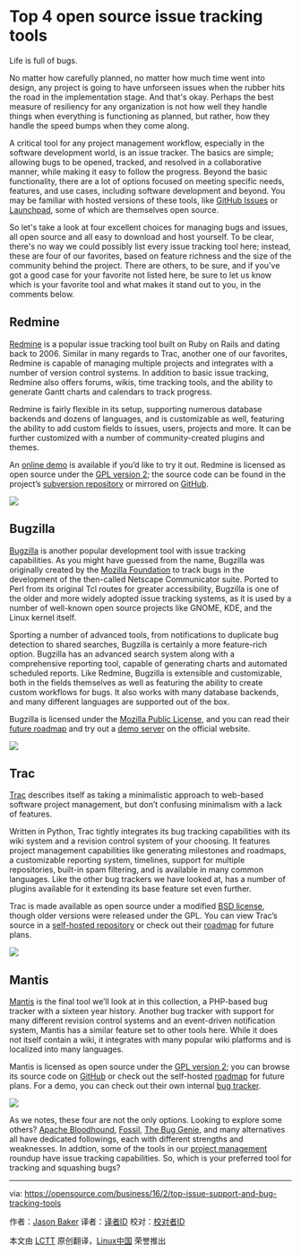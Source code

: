 Top 4 open source issue tracking tools
========================================

Life is full of bugs.

No matter how carefully planned, no matter how much time went into design, any project is going to have unforseen issues when the rubber hits the road in the implementation stage. And that's okay. Perhaps the best measure of resiliency for any organization is not how well they handle things when everything is functioning as planned, but rather, how they handle the speed bumps when they come along.

A critical tool for any project management workflow, especially in the software development world, is an issue tracker. The basics are simple; allowing bugs to be opened, tracked, and resolved in a collaborative manner, while making it easy to follow the progress. Beyond the basic functionality, there are a lot of options focused on meeting specific needs, features, and use cases, including software development and beyond. You may be familiar with hosted versions of these tools, like [GitHub Issues](https://guides.github.com/features/issues/) or [Launchpad](https://launchpad.net/), some of which are themselves open source.

So let's take a look at four excellent choices for managing bugs and issues, all open source and all easy to download and host yourself. To be clear, there's no way we could possibly list every issue tracking tool here; instead, these are four of our favorites, based on feature richness and the size of the community behind the project. There are others, to be sure, and if you've got a good case for your favorite not listed here, be sure to let us know which is your favorite tool and what makes it stand out to you, in the comments below.

## Redmine

[Redmine](http://www.redmine.org/) is a popular issue tracking tool built on Ruby on Rails and dating back to 2006. Similar in many regards to Trac, another one of our favorites, Redmine is capable of managing multiple projects and integrates with a number of version control systems. In addition to basic issue tracking, Redmine also offers forums, wikis, time tracking tools, and the ability to generate Gantt charts and calendars to track progress.

Redmine is fairly flexible in its setup, supporting numerous database backends and dozens of languages, and is customizable as well, featuring the ability to add custom fields to issues, users, projects and more. It can be further customized with a number of community-created plugins and themes.

An [online demo](http://demo.redmine.org/) is available if you’d like to try it out. Redmine is licensed as open source under the [GPL version 2](http://www.gnu.org/licenses/old-licenses/gpl-2.0.en.html); the source code can be found in the project’s [subversion repository](https://svn.redmine.org/redmine) or mirrored on [GitHub](https://github.com/redmine/redmine).

![](https://opensource.com/sites/default/files/images/business-uploads/issues-redmine.png)

## Bugzilla

[Bugzilla](https://www.bugzilla.org/) is another popular development tool with issue tracking capabilities. As you might have guessed from the name, Bugzilla was originally created by the [Mozilla Foundation](https://www.mozilla.org/en-US/) to track bugs in the development of the then-called Netscape Communicator suite. Ported to Perl from its original Tcl routes for greater accessibility, Bugzilla is one of the older and more widely adopted issue tracking systems, as it is used by a number of well-known open source projects like GNOME, KDE, and the Linux kernel itself.

Sporting a number of advanced tools, from notifications to duplicate bug detection to shared searches, Bugzilla is certainly a more feature-rich option. Bugzilla has an advanced search system along with a comprehensive reporting tool, capable of generating charts and automated scheduled reports. Like Redmine, Bugzilla is extensible and customizable, both in the fields themselves as well as featuring the ability to create custom workflows for bugs. It also works with many database backends, and many different languages are supported out of the box.

Bugzilla is licensed under the [Mozilla Public License](https://en.wikipedia.org/wiki/Mozilla_Public_License), and you can read their [future roadmap](https://www.bugzilla.org/status/roadmap.html) and try out a [demo server](https://landfill.bugzilla.org/) on the official website.

![](https://opensource.com/sites/default/files/images/business-uploads/issues-bugzilla.png)

## Trac

[Trac](http://trac.edgewall.org/browser) describes itself as taking a minimalistic approach to web-based software project management, but don’t confusing minimalism with a lack of features.

Written in Python, Trac tightly integrates its bug tracking capabilities with its wiki system and a revision control system of your choosing. It features project management capabilities like generating milestones and roadmaps, a customizable reporting system, timelines, support for multiple repositories, built-in spam filtering, and is available in many common languages. Like the other bug trackers we have looked at, has a number of plugins available for it extending its base feature set even further.

Trac is made available as open source under a modified [BSD license](http://trac.edgewall.org/wiki/TracLicense), though older versions were released under the GPL. You can view Trac’s source in a [self-hosted repository](http://trac.edgewall.org/browser) or check out their [roadmap](http://trac.edgewall.org/wiki/TracRoadmap) for future plans.

![](https://opensource.com/sites/default/files/images/business-uploads/issues-trac.png)

## Mantis

[Mantis](https://www.mantisbt.org/) is the final tool we’ll look at in this collection, a PHP-based bug tracker with a sixteen year history. Another bug tracker with support for many different revision control systems and an event-driven notification system, Mantis has a similar feature set to other tools here. While it does not itself contain a wiki, it integrates with many popular wiki platforms and is localized into many languages.

Mantis is licensed as open source under the [GPL version 2](http://www.gnu.org/licenses/old-licenses/gpl-2.0.en.html); you can browse its source code on [GitHub](https://github.com/mantisbt/mantisbt) or check out the self-hosted [roadmap](https://www.mantisbt.org/bugs/roadmap_page.php?project=mantisbt&version=1.3.x) for future plans. For a demo, you can check out their own internal [bug tracker](https://www.mantisbt.org/bugs/my_view_page.php).

![](https://opensource.com/sites/default/files/images/business-uploads/issues-mantis.png)

As we notes, these four are not the only options. Looking to explore some others? [Apache Bloodhound](https://issues.apache.org/bloodhound/), [Fossil](http://fossil-scm.org/index.html/doc/trunk/www/index.wiki), [The Bug Genie](http://www.thebuggenie.com/), and many alternatives all have dedicated followings, each with different strengths and weaknesses. In addtion, some of the tools in our [project management](https://opensource.com/business/15/1/top-project-management-tools-2015) roundup have issue tracking capabilities. So, which is your preferred tool for tracking and squashing bugs?


------------------------------------------------------------------------------

via: https://opensource.com/business/16/2/top-issue-support-and-bug-tracking-tools

作者：[Jason Baker][a]
译者：[译者ID](https://github.com/译者ID)
校对：[校对者ID](https://github.com/校对者ID)

本文由 [LCTT](https://github.com/LCTT/TranslateProject) 原创翻译，[Linux中国](https://linux.cn/) 荣誉推出

[a]:https://opensource.com/users/jason-baker
